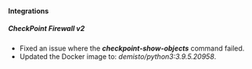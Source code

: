 
#### Integrations
##### CheckPoint Firewall v2
- Fixed an issue where the ***checkpoint-show-objects*** command failed.
- Updated the Docker image to: *demisto/python3:3.9.5.20958*.
